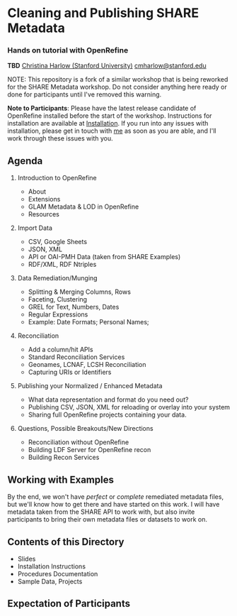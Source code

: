 # Cleaning and Publishing SHARE Metadata
### Hands on tutorial with OpenRefine
**TBD**
[Christina Harlow (Stanford University)](http://www.twitter.com/cm_harlow)
cmharlow@stanford.edu

NOTE: This repository is a fork of a similar workshop that is being reworked for the SHARE Metadata workshop. Do not consider anything here ready or done for participants until I've removed this warning.

**Note to Participants**: Please have the latest release candidate of OpenRefine installed before the start of the workshop. Instructions for installation are available at [Installation](Installation/README.md). If you run into any issues with installation, please get in touch with [me](mailto:cmharlow@stanford.edu) as soon as you are able, and I'll work through these issues with you.

## Agenda
1. Introduction to OpenRefine
    - About
    - Extensions
    - GLAM Metadata & LOD in OpenRefine
    - Resources

2. Import Data
    - CSV, Google Sheets
    - JSON, XML
    - API or OAI-PMH Data (taken from SHARE Examples)
    - RDF/XML, RDF Ntriples
3. Data Remediation/Munging
    - Splitting & Merging Columns, Rows
    - Faceting, Clustering
    - GREL for Text, Numbers, Dates
    - Regular Expressions
    - Example: Date Formats; Personal Names;
4. Reconciliation
    - Add a column/hit APIs
    - Standard Reconciliation Services
    - Geonames, LCNAF, LCSH Reconciliation
    - Capturing URIs or Identifiers
5. Publishing your Normalized / Enhanced Metadata
    - What data representation and format do you need out?
    - Publishing CSV, JSON, XML for reloading or overlay into your system
    - Sharing full OpenRefine projects containing your data.
6. Questions, Possible Breakouts/New Directions
    - Reconciliation without OpenRefine
    - Building LDF Server for OpenRefine recon
    - Building Recon Services

## Working with Examples
By the end, we won't have *perfect* or *complete* remediated metadata files, but we'll know how to get there and have started on this work. I will have metadata taken from the SHARE API to work with, but also invite participants to bring their own metadata files or datasets to work on.

## Contents of this Directory
- Slides
- Installation Instructions
- Procedures Documentation
- Sample Data, Projects

## Expectation of Participants
